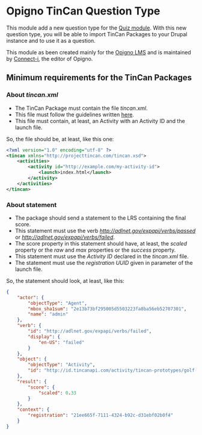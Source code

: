 # Opigno TinCan Question Type

This module add a new question type for the [Quiz module](https://www.drupal.org/project/quiz).
With this new question type, you will be able to import TinCan Packages to your Drupal instance and to use it as a
question.

This module as been created mainly for the [Opigno LMS](https://www.drupal.org/project/opigno_lms) and is maintained by
[Connect-i](https://www.drupal.org/node/1773678), the editor of Opigno.



## Minimum requirements for the TinCan Packages

### About *tincan.xml*
- The TinCan Package must contain the file *tincan.xml*.
- This file must follow the guidelines written [here](https://github.com/RusticiSoftware/launch/blob/master/lms_lrs.md).
- This file must contain, at least, an Activity with an Activity ID and the launch file.

So, the file should be, at least, like this one:
```xml
<?xml version="1.0" encoding="utf-8" ?>
<tincan xmlns="http://projecttincan.com/tincan.xsd">
    <activities>
        <activity id="http://example.com/my-activity-id">
            <launch>index.html</launch>
        </activity>
    </activities>
</tincan>
```

### About statement
- The package should send a statement to the LRS containing the final score.
- This statement must use the verb *http://adlnet.gov/expapi/verbs/passed* or *http://adlnet.gov/expapi/verbs/failed*.
- The score property in this statement should have, at least, the *scaled* property or the *raw* and *max* properties or
   the *success* property.
- This statement must use the *Activity ID* declared in the *tincan.xml* file.
- The statement must use the *registration UUID* given in parameter of the launch file.

So, the statement should look, at least, like this:
```json
{
    "actor": {
        "objectType": "Agent",
        "mbox_sha1sum": "2e13b73bf295005d5503223fa8ba56eb52707301",
        "name": "admin"
    },
    "verb": {
        "id": "http://adlnet.gov/expapi/verbs/failed",
        "display": {
            "en-US": "failed"
        }
    },
    "object": {
        "objectType": "Activity",
        "id": "http://id.tincanapi.com/activity/tincan-prototypes/golf-example"
    },
    "result": {
        "score": {
            "scaled": 0.33
        }
    },
    "context": {
        "registration": "21ee665f-7111-4324-b92c-d31ebf02b0f4"
    }
}
```
